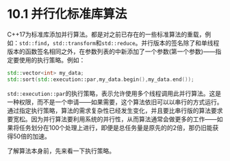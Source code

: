 # 10.1 并行化标准库算法

C++17为标准库添加并行算法。都是对之前已存在的一些标准算法的重载，例如：`std::find`，`std::transform`和`std::reduce`。并行版本的签名除了和单线程版本的函数签名相同之外，在参数列表的中新添加了一个参数(第一个参数)——指定要使用的执行策略。例如：

```c++
std::vector<int> my_data;
std::sort(std::execution::par,my_data.begin(),my_data.end());
```

`std::execution::par`的执行策略，表示允许使用多个线程调用此并行算法。这是一种权限，而不是一个申请——如果需要，这个算法依旧可以以串行的方式运行。通过指定执行策略，算法的需求复杂性已经发生变化，并且要比串行版的算法要求要宽松。因为并行算法要利用系统的并行性，从而算法通常会做更多的工作——如果将任务划分在100个处理上进行，即便是总任务量是原先的的2倍，那仍旧能获得50倍的加速。

了解算法本身前，先来看一下执行策略。